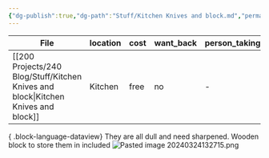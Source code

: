 ```yaml
---
{"dg-publish":true,"dg-path":"Stuff/Kitchen Knives and block.md","permalink":"/stuff/kitchen-knives-and-block/"}
---
```



| File                                                                                  | location | cost | want_back | person_taking |
| ------------------------------------------------------------------------------------- | -------- | ---- | --------- | ------------- |
| [[200 Projects/240 Blog/Stuff/Kitchen Knives and block\|Kitchen Knives and block]] | Kitchen  | free | no        | \-            |

{ .block-language-dataview}
They are all dull and need sharpened. Wooden block to store them in included
![Pasted image 20240324132715.png](/img/user/Attachments/Pasted%20image%2020240324132715.png)